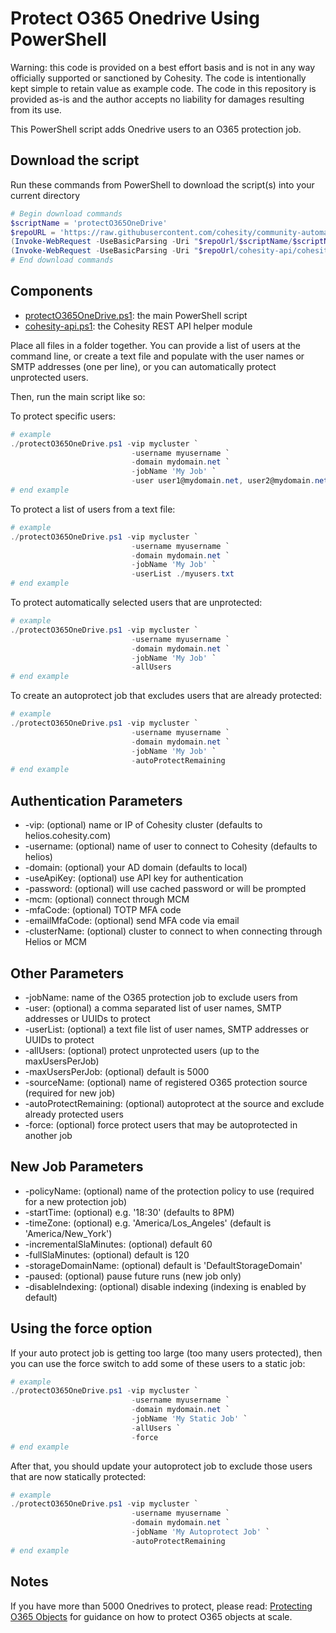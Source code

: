 # Protect O365 Onedrive Using PowerShell

Warning: this code is provided on a best effort basis and is not in any way officially supported or sanctioned by Cohesity. The code is intentionally kept simple to retain value as example code. The code in this repository is provided as-is and the author accepts no liability for damages resulting from its use.

This PowerShell script adds Onedrive users to an O365 protection job.

## Download the script

Run these commands from PowerShell to download the script(s) into your current directory

```powershell
# Begin download commands
$scriptName = 'protectO365OneDrive'
$repoURL = 'https://raw.githubusercontent.com/cohesity/community-automation-samples/main/powershell'
(Invoke-WebRequest -UseBasicParsing -Uri "$repoUrl/$scriptName/$scriptName.ps1").content | Out-File "$scriptName.ps1"; (Get-Content "$scriptName.ps1") | Set-Content "$scriptName.ps1"
(Invoke-WebRequest -UseBasicParsing -Uri "$repoUrl/cohesity-api/cohesity-api.ps1").content | Out-File cohesity-api.ps1; (Get-Content cohesity-api.ps1) | Set-Content cohesity-api.ps1
# End download commands
```

## Components

* [protectO365OneDrive.ps1](https://raw.githubusercontent.com/cohesity/community-automation-samples/main/powershell/protectO365OneDrive/protectO365OneDrive.ps1): the main PowerShell script
* [cohesity-api.ps1](https://raw.githubusercontent.com/cohesity/community-automation-samples/main/powershell/cohesity-api/cohesity-api.ps1): the Cohesity REST API helper module

Place all files in a folder together. You can provide a list of users at the command line, or create a text file and populate with the user names or SMTP addresses (one per line), or you can automatically protect unprotected users.

Then, run the main script like so:

To protect specific users:

```powershell
# example
./protectO365OneDrive.ps1 -vip mycluster `
                           -username myusername `
                           -domain mydomain.net `
                           -jobName 'My Job' `
                           -user user1@mydomain.net, user2@mydomain.net
# end example
```

To protect a list of users from a text file:

```powershell
# example
./protectO365OneDrive.ps1 -vip mycluster `
                           -username myusername `
                           -domain mydomain.net `
                           -jobName 'My Job' `
                           -userList ./myusers.txt
# end example
```

To protect automatically selected users that are unprotected:

```powershell
# example
./protectO365OneDrive.ps1 -vip mycluster `
                           -username myusername `
                           -domain mydomain.net `
                           -jobName 'My Job' `
                           -allUsers
# end example
```

To create an autoprotect job that excludes users that are already protected:

```powershell
# example
./protectO365OneDrive.ps1 -vip mycluster `
                           -username myusername `
                           -domain mydomain.net `
                           -jobName 'My Job' `
                           -autoProtectRemaining
# end example
```

## Authentication Parameters

* -vip: (optional) name or IP of Cohesity cluster (defaults to helios.cohesity.com)
* -username: (optional) name of user to connect to Cohesity (defaults to helios)
* -domain: (optional) your AD domain (defaults to local)
* -useApiKey: (optional) use API key for authentication
* -password: (optional) will use cached password or will be prompted
* -mcm: (optional) connect through MCM
* -mfaCode: (optional) TOTP MFA code
* -emailMfaCode: (optional) send MFA code via email
* -clusterName: (optional) cluster to connect to when connecting through Helios or MCM

## Other Parameters

* -jobName: name of the O365 protection job to exclude users from
* -user: (optional) a comma separated list of user names, SMTP addresses or UUIDs to protect
* -userList: (optional) a text file list of user names, SMTP addresses or UUIDs to protect
* -allUsers: (optional) protect unprotected users (up to the maxUsersPerJob)
* -maxUsersPerJob: (optional) default is 5000
* -sourceName: (optional) name of registered O365 protection source (required for new job)
* -autoProtectRemaining: (optional) autoprotect at the source and exclude already protected users
* -force: (optional) force protect users that may be autoprotected in another job

## New Job Parameters

* -policyName: (optional) name of the protection policy to use (required for a new protection job)
* -startTime: (optional) e.g. '18:30' (defaults to 8PM)
* -timeZone: (optional) e.g. 'America/Los_Angeles' (default is 'America/New_York')
* -incrementalSlaMinutes: (optional) default 60
* -fullSlaMinutes: (optional) default is 120
* -storageDomainName: (optional) default is 'DefaultStorageDomain'
* -paused: (optional) pause future runs (new job only)
* -disableIndexing: (optional) disable indexing (indexing is enabled by default)

## Using the force option

If your auto protect job is getting too large (too many users protected), then you can use the force switch to add some of these users to a static job:

```powershell
# example
./protectO365OneDrive.ps1 -vip mycluster `
                           -username myusername `
                           -domain mydomain.net `
                           -jobName 'My Static Job' `
                           -allUsers `
                           -force
# end example
```

After that, you should update your autoprotect job to exclude those users that are now statically protected:

```powershell
# example
./protectO365OneDrive.ps1 -vip mycluster `
                           -username myusername `
                           -domain mydomain.net `
                           -jobName 'My Autoprotect Job' `
                           -autoProtectRemaining
# end example
```

## Notes

If you have more than 5000 Onedrives to protect, please read: [Protecting O365 Objects](https://github.com/bseltz-cohesity/scripts/wiki/Protecting-O365-Objects) for guidance on how to protect O365 objects at scale.

